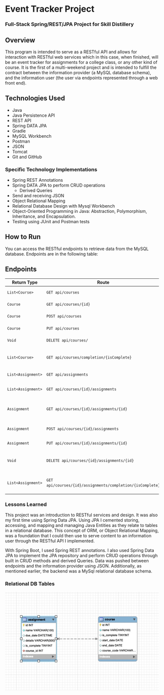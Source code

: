 # Event Tracker Project

### Full-Stack Spring/REST/JPA Project for Skill Distillery

## Overview
This program is intended to serve as a RESTful API and allows for interaction with RESTful web services which in this case,
when finished, will be an event tracker for assignments for a college class, or any other kind of course. It is the first
of a multi-weekend project and is intended to fulfill the contract between the information provider (a MySQL database schema),
and the information user (the user via endpoints represented through a web front end).  

## Technologies Used

* Java
* Java Persistence API
* REST API
* Spring DATA JPA
* Gradle
* MySQL Workbench
* Postman
* JSON
* Tomcat
* Git and GitHub

### Specific Technology Implementations

* Spring REST Annotations
* Spring DATA JPA to perform CRUD operations
  * Derived Queries
* Send and receiving JSON
* Object Relational Mapping
* Relational Database Design with Mysql Workbench
* Object-Oriented Programming in Java: Abstraction, Polymorphism, Inheritance, and Encapsulation.
* Testing using JUnit and Postman tests

## How to Run

You can access the RESTful endpoints to retrieve data from the MySQL database. Endpoints are in the following table:

## Endpoints

| Return Type              | Route                                                       | Functionality                               |
|--------------------------|-------------------------------------------------------------|---------------------------------------------|
| `List<Course>`           | `GET api/courses`                                           | Get all courses                             |
| `Course`                 | `GET api/courses/{id}`                                      | Get one course by id                        |
| `Course`                 | `POST api/courses`                                          | Create a course                             |
| `Course`                 | `PUT api/courses`                                           | Update a course                             |
| `Void`                   | `DELETE api/courses/`                                       | Delete a course by id                       |
| `List<Course>`           | `GET api/courses/completion/{isComplete}`                   | List courses by completion status           |
| `List<Assignment>`       | `GET api/assignments`                                       | Get all assignments                         |
| `List<Assignment>`       | `GET api/courses/{id}/assignments`                          | Get all assignments in a course             |
| `Assignment`             | `GET api/courses/{id}/assignments/{id}`                     | Get one assignment from course by id        |
| `Assignment`             | `POST api/courses/{id}/assignments`                         | Create an assignment for a course           |
| `Assignment`             | `PUT api/courses/{id}/assignments/{id}`                     | Update an assignment                        |
| `Void`                   | `DELETE api/courses/{id}/assignments/{id}`                  | Delete an assignment for a course by id     |
| `List<Assignment>`       | `GET api/courses/{id}/assignments/completion/{isComplete}`  | Get all completed assignments for a course  |

### Lessons Learned

This project was an introduction to RESTful services and design. It was also my first time using Spring Data JPA.
Using JPA I cemented storing, accessing, and mapping and managing Java Entities as they relate to tables in
a relational database. This concept of ORM, or Object Relational Mapping, was a foundation that I could then use to serve content
to an information user through the RESTful API I implemented.

With Spring Boot, I used Spring REST annotations. I also used Spring Data JPA to implement the JPA repository and perform
CRUD operations through built in CRUD methods and derived Queries. Data was pushed between endpoints and the information provider
using JSON. Additionally, as mentioned earlier, the backend was a MySql relational database schema.

### Relational DB Tables
<p>
<img src="tables.jpg" alt="DB Tables" align="center"/>
</p>
